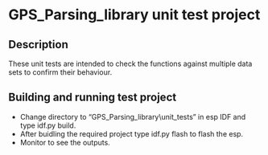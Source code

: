 # GPS_Parsing_library unit test project

## Description
These unit tests are intended to check the functions against multiple data sets to confirm their behaviour.

## Building and running test project
-	Change directory to “GPS_Parsing_library\unit_tests” in esp IDF and  type idf.py build.
-	After buidling the required project type idf.py flash to flash the esp.
-   Monitor to see the outputs.